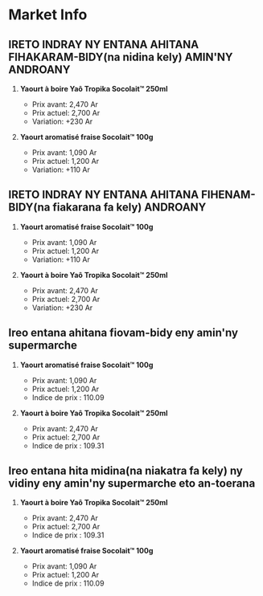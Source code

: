# Market Info

## IRETO INDRAY NY ENTANA AHITANA FIHAKARAM-BIDY(na nidina kely) AMIN'NY ANDROANY

1. **Yaourt à boire Yaô Tropika Socolait™ 250ml**
   - Prix avant: 2,470 Ar
   - Prix actuel: 2,700 Ar
   - Variation: +230 Ar

2. **Yaourt aromatisé fraise Socolait™ 100g**
   - Prix avant: 1,090 Ar
   - Prix actuel: 1,200 Ar
   - Variation: +110 Ar

## IRETO INDRAY NY ENTANA AHITANA FIHENAM-BIDY(na fiakarana fa kely) ANDROANY

1. **Yaourt aromatisé fraise Socolait™ 100g**
   - Prix avant: 1,090 Ar
   - Prix actuel: 1,200 Ar
   - Variation: +110 Ar

2. **Yaourt à boire Yaô Tropika Socolait™ 250ml**
   - Prix avant: 2,470 Ar
   - Prix actuel: 2,700 Ar
   - Variation: +230 Ar

## Ireo entana ahitana fiovam-bidy eny amin'ny supermarche

1. **Yaourt aromatisé fraise Socolait™ 100g**
   - Prix avant: 1,090 Ar
   - Prix actuel: 1,200 Ar
   - Indice de prix : 110.09

2. **Yaourt à boire Yaô Tropika Socolait™ 250ml**
   - Prix avant: 2,470 Ar
   - Prix actuel: 2,700 Ar
   - Indice de prix : 109.31

## Ireo entana hita midina(na niakatra fa kely) ny vidiny eny amin'ny supermarche eto an-toerana

1. **Yaourt à boire Yaô Tropika Socolait™ 250ml**
   - Prix avant: 2,470 Ar
   - Prix actuel: 2,700 Ar
   - Indice de prix : 109.31

2. **Yaourt aromatisé fraise Socolait™ 100g**
   - Prix avant: 1,090 Ar
   - Prix actuel: 1,200 Ar
   - Indice de prix : 110.09

